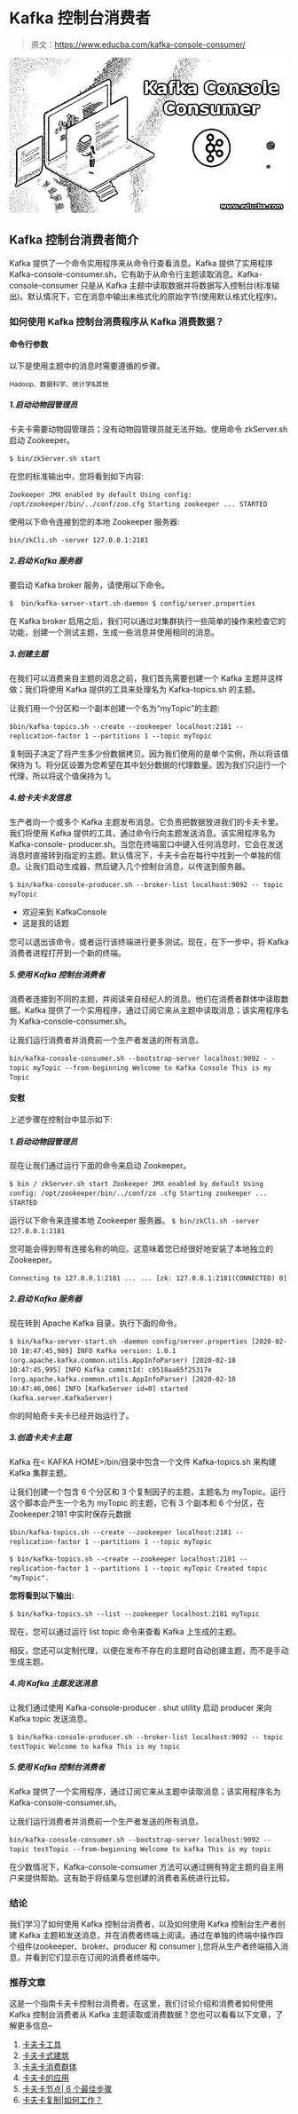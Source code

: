 # Kafka 控制台消费者

> 原文：<https://www.educba.com/kafka-console-consumer/>

![Kafka-Console-Consumer](img/b6a8fa1bd2007aa928d1a11cbf451044.png)



## Kafka 控制台消费者简介

Kafka 提供了一个命令实用程序来从命令行查看消息。Kafka 提供了实用程序 Kafka-console-consumer.sh，它有助于从命令行主题读取消息。Kafka-console-consumer 只是从 Kafka 主题中读取数据并将数据写入控制台(标准输出)。默认情况下，它在消息中输出未格式化的原始字节(使用默认格式化程序)。

### 如何使用 Kafka 控制台消费程序从 Kafka 消费数据？

#### 命令行参数

以下是使用主题中的消息时需要遵循的步骤。

<small>Hadoop、数据科学、统计学&其他</small>

##### 1.启动动物园管理员

卡夫卡需要动物园管理员；没有动物园管理员就无法开始。使用命令 zkServer.sh 启动 Zookeeper。

`$ bin/zkServer.sh start`

在您的标准输出中，您将看到如下内容:

`Zookeeper JMX enabled by default
Using config: /opt/zookeeper/bin/../conf/zoo.cfg
Starting zookeeper ... STARTED`

使用以下命令连接到您的本地 Zookeeper 服务器:

`bin/zkCli.sh -server 127.0.0.1:2181`

##### 2.启动 Kafka 服务器

要启动 Kafka broker 服务，请使用以下命令。

`$  bin/kafka-server-start.sh-daemon
$ config/server.properties`

在 Kafka broker 启用之后，我们可以通过对集群执行一些简单的操作来检查它的功能，创建一个测试主题，生成一些消息并使用相同的消息。

##### 3.创建主题

在我们可以消费来自主题的消息之前，我们首先需要创建一个 Kafka 主题并这样做；我们将使用 Kafka 提供的工具来处理名为 Kafka-topics.sh 的主题。

让我们用一个分区和一个副本创建一个名为“myTopic”的主题:

`$bin/kafka-topics.sh --create --zookeeper localhost:2181 -- replication-factor 1 --partitions 1 --topic myTopic`

复制因子决定了将产生多少份数据拷贝。因为我们使用的是单个实例，所以将该值保持为 1。将分区设置为您希望在其中划分数据的代理数量。因为我们只运行一个代理，所以将这个值保持为 1。

##### 4.给卡夫卡发信息

生产者向一个或多个 Kafka 主题发布消息。它负责把数据放进我们的卡夫卡里。我们将使用 Kafka 提供的工具，通过命令行向主题发送消息。该实用程序名为 Kafka-console- producer.sh。当您在终端窗口中键入任何消息时，它会在发送消息时直接转到指定的主题。默认情况下，卡夫卡会在每行中找到一个单独的信息。让我们启动生成器，然后键入几个控制台消息，以传送到服务器。

`$ bin/kafka-console-producer.sh --broker-list localhost:9092 -- topic myTopic`

*   欢迎来到 KafkaConsole
*   这是我的话题

您可以退出该命令，或者运行该终端进行更多测试。现在，在下一步中，将 Kafka 消费者进程打开到一个新的终端。

##### 5.使用 Kafka 控制台消费者

消费者连接到不同的主题，并阅读来自经纪人的消息。他们在消费者群体中读取数据。Kafka 提供了一个实用程序，通过订阅它来从主题中读取消息；该实用程序名为 Kafka-console-consumer.sh。

让我们运行消费者并消费前一个生产者发送的所有消息。

`bin/kafka-console-consumer.sh --bootstrap-server localhost:9092 -
-topic myTopic --from-beginning Welcome to Kafka Console
This is my Topic`

#### 安慰

上述步骤在控制台中显示如下:

##### 1.启动动物园管理员

现在让我们通过运行下面的命令来启动 Zookeeper。

`$ bin / zkServer.sh start
Zookeeper JMX enabled by default
Using config: /opt/zookeeper/bin/../conf/zo .cfg
Starting zookeeper ... STARTED`

运行以下命令来连接本地 Zookeeper 服务器。
`$ bin/zkCli.sh -server 127.0.0.1:2181`

您可能会得到带有连接名称的响应。这意味着您已经很好地安装了本地独立的 Zookeeper。

`Connecting to 127.0.0.1:2181
...
...
[zk: 127.0.0.1:2181(CONNECTED) 0]`

##### 2.启动 Kafka 服务器

现在转到 Apache Kafka 目录，执行下面的命令。

`$ bin/kafka-server-start.sh -daemon config/server.properties
[2020-02-10 10:47:45,989] INFO Kafka version: 1.0.1
(org.apache.kafka.common.utils.AppInfoParser)
[2020-02-10 10:47:45,995] INFO Kafka commitId: c0518aa65f25317e
(org.apache.kafka.common.utils.AppInfoParser)
[2020-02-10 10:47:46,006] INFO [KafkaServer id=0] started (kafka.server.KafkaServer)`

你的阿帕奇卡夫卡已经开始运行了。

##### 3.创造卡夫卡主题

Kafka 在< KAFKA HOME>/bin/目录中包含一个文件 Kafka-topics.sh 来构建 Kafka 集群主题。

让我们创建一个包含 6 个分区和 3 个复制因子的主题，主题名为 myTopic。运行这个脚本会产生一个名为 myTopic 的主题，它有 3 个副本和 6 个分区，在 Zookeeper:2181 中实时保存元数据

`$bin/kafka-topics.sh --create --zookeeper localhost:2181 -- replication-factor 1 --partitions 1 --topic myTopic`

`$ bin/kafka-topics.sh --create --zookeeper localhost:2181 -- replication-factor 1 --partitions 1 --topic myTopic
Created topic "myTopic".`

**您将看到以下输出:**

`$ bin/kafka-topics.sh --list --zookeeper localhost:2181
myTopic`

现在，您可以通过运行 list topic 命令来查看 Kafka 上生成的主题。

相反，您还可以定制代理，以便在发布不存在的主题时自动创建主题，而不是手动生成主题。

##### 4.向 Kafka 主题发送消息

让我们通过使用 Kafka-console-producer . shut utility 启动 producer 来向 Kafka topic 发送消息。

`$ bin/kafka-console-producer.sh --broker-list localhost:9092 -- topic testTopic
Welcome to kafka This is my topic`

##### 5.使用 Kafka 控制台消费者

Kafka 提供了一个实用程序，通过订阅它来从主题中读取消息；该实用程序名为 Kafka-console-consumer.sh。

让我们运行消费者并消费前一个生产者发送的所有消息。

`bin/kafka-console-consumer.sh --bootstrap-server localhost:9092 -- topic testTopic --from-beginning
Welcome to kafka This is my topic`

在少数情况下，Kafka-console-consumer 方法可以通过拥有特定主题的自主用户来提供帮助。这有助于将结果与您创建的消费者系统进行比较。

### 结论

我们学习了如何使用 Kafka 控制台消费者，以及如何使用 Kafka 控制台生产者创建 Kafka 主题和发送消息，并在消费者终端上阅读。通过在单独的终端中操作四个组件(zookeeper、broker、producer 和 consumer ),您将从生产者终端插入消息，并看到它们显示在订阅的消费者终端中。

### 推荐文章

这是一个指南卡夫卡控制台消费者。在这里，我们讨论介绍和消费者如何使用 Kafka 控制台消费者从 Kafka 主题读取或消费数据？您也可以看看以下文章，了解更多信息–

1.  [卡夫卡工具](https://www.educba.com/kafka-tools/)
2.  [卡夫卡式建筑](https://www.educba.com/kafka-architecture/)
3.  [卡夫卡消费群体](https://www.educba.com/kafka-consumer-group/)
4.  [卡夫卡的应用](https://www.educba.com/kafka-applications/)
5.  [卡夫卡节点| 6 个最佳步骤](https://www.educba.com/kafka-node/)
6.  [卡夫卡复制|如何工作？](https://www.educba.com/kafka-replication/)





